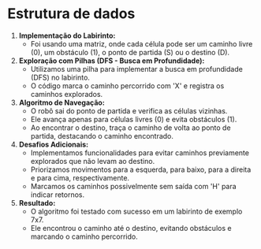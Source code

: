 # Estrutura de dados

1. **Implementação do Labirinto:**
    - Foi usando uma matriz, onde cada célula pode ser um caminho livre (0), um obstáculo (1), o ponto de partida (S) ou o destino (D).
2. **Exploração com Pilhas (DFS - Busca em Profundidade):**
    - Utilizamos uma pilha para implementar a busca em profundidade (DFS) no labirinto.
    - O código marca o caminho percorrido com 'X' e registra os caminhos explorados.
3. **Algoritmo de Navegação:**
    - O robô sai do ponto de partida e verifica as células vizinhas.
    - Ele avança apenas para células livres (0) e evita obstáculos (1).
    - Ao encontrar o destino, traça o caminho de volta ao ponto de partida, destacando o caminho encontrado.
4. **Desafios Adicionais:**
    - Implementamos funcionalidades para evitar caminhos previamente explorados que não levam ao destino.
    - Priorizamos movimentos para a esquerda, para baixo, para a direita e para cima, respectivamente.
    - Marcamos os caminhos possivelmente sem saída com 'H' para indicar retornos.
5. **Resultado:**
    - O algoritmo foi testado com sucesso em um labirinto de exemplo 7x7.
    - Ele encontrou o caminho até o destino, evitando obstáculos e marcando o caminho percorrido.

